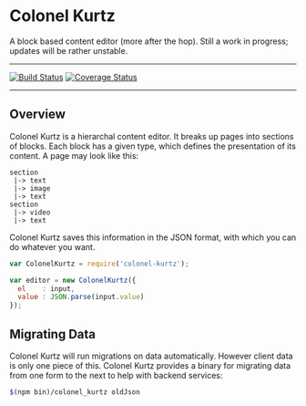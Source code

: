 # Colonel Kurtz

A block based content editor (more after the hop). Still a work in progress; updates will be rather unstable.

---

[![Build Status](https://travis-ci.org/vigetlabs/colonel-kurtz.png?branch=master)](https://travis-ci.org/vigetlabs/colonel-kurtz)
[![Coverage Status](https://coveralls.io/repos/vigetlabs/colonel-kurtz/badge.svg)](https://coveralls.io/r/vigetlabs/colonel-kurtz)

---

## Overview

Colonel Kurtz is a hierarchal content editor. It breaks up
pages into sections of blocks. Each block has a given type, which
defines the presentation of its content. A page may look like this:

```
section
 |-> text
 |-> image
 |-> text
section
 |-> video
 |-> text
```

Colonel Kurtz saves this information in the JSON format, with which
you can do whatever you want.

```javascript
var ColonelKurtz = require('colonel-kurtz');

var editor = new ColonelKurtz({
  el    : input,
  value : JSON.parse(input.value)
});
```

## Migrating Data

Colonel Kurtz will run migrations on data automatically. However
client data is only one piece of this. Colonel Kurtz provides a binary
for migrating data from one form to the next to help with backend
services:

```bash
$(npm bin)/colonel_kurtz oldJson
```
